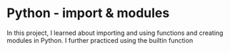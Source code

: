 # Python - import & modules
In this project, I learned about importing and using functions and creating
modules in Python. I further practiced using the builtin function
